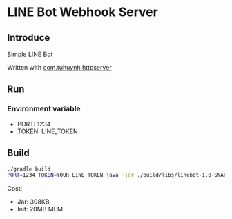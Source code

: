 # LINE Bot Webhook Server

## Introduce

Simple LINE Bot

Written with [com.tuhuynh.httpserver](https://github.com/huynhminhtufu/httpserver)

## Run

### Environment variable

- PORT: 1234
- TOKEN: LINE_TOKEN

## Build

```bash
./gradle build
PORT=1234 TOKEN=YOUR_LINE_TOKEN java -jar ./build/libs/linebot-1.0-SNAPSHOT-fat.jar
```

Cost:

- Jar: 308KB
- Init: 20MB MEM